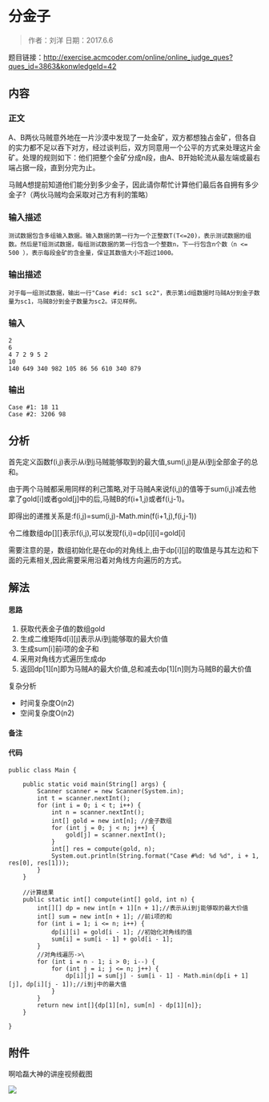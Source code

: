 # 分金子

> 作者：刘洋
> 日期：2017.6.6

题目链接：http://exercise.acmcoder.com/online/online_judge_ques?ques_id=3863&konwledgeId=42

## 内容

### 正文

A、B两伙马贼意外地在一片沙漠中发现了一处金矿，双方都想独占金矿，但各自的实力都不足以吞下对方，经过谈判后，双方同意用一个公平的方式来处理这片金矿。处理的规则如下：他们把整个金矿分成n段，由A、B开始轮流从最左端或最右端占据一段，直到分完为止。 

马贼A想提前知道他们能分到多少金子，因此请你帮忙计算他们最后各自拥有多少金子?（两伙马贼均会采取对己方有利的策略）

### 输入描述

```
测试数据包含多组输入数据。输入数据的第一行为一个正整数T(T<=20)，表示测试数据的组数。然后是T组测试数据，每组测试数据的第一行包含一个整数n，下一行包含n个数（n <= 500 ），表示每段金矿的含金量，保证其数值大小不超过1000。
```

### 输出描述

```
对于每一组测试数据，输出一行"Case #id: sc1 sc2"，表示第id组数据时马贼A分到金子数量为sc1，马贼B分到金子数量为sc2。详见样例。
```

### 输入


```
2 
6
4 7 2 9 5 2
10
140 649 340 982 105 86 56 610 340 879
```

### 输出


```
Case #1: 18 11
Case #2: 3206 98
```

## 分析

首先定义函数f(i,j)表示从i到j马贼能够取到的最大值,sum(i,j)是从i到j全部金子的总和。

由于两个马贼都采用同样的利己策略,对于马贼A来说f(i,j)的值等于sum(i,j)减去他拿了gold[i]或者gold[j]中的后,马贼B的f(i+1,j)或者f(i,j-1)。

即得出的递推关系是:f(i,j)=sum(i,j)-Math.min(f(i+1,j),f(i,j-1))

令二维数组dp[][]表示f(i,j),可以发现f(i,i)=dp[i][i]=gold[i]

需要注意的是，数组初始化是在dp的对角线上,由于dp[i][j]的取值是与其左边和下面的元素相关,因此需要采用沿着对角线方向遍历的方式。



## 解法

#### 思路

1. 获取代表金子值的数组gold
2. 生成二维矩阵d[i][j]表示从i到j能够取的最大价值
3. 生成sum[i]前i项的金子和
4. 采用对角线方式遍历生成dp
5. 返回dp[1][n]即为马贼A的最大价值,总和减去dp[1][n]则为马贼B的最大价值

复杂分析

- 时间复杂度O(n2)
- 空间复杂度O(n2)

#### 备注

#### 代码


```
public class Main {

    public static void main(String[] args) {
        Scanner scanner = new Scanner(System.in);
        int t = scanner.nextInt();
        for (int i = 0; i < t; i++) {
            int n = scanner.nextInt();
            int[] gold = new int[n]; //金子数组
            for (int j = 0; j < n; j++) {
                gold[j] = scanner.nextInt();
            }
            int[] res = compute(gold, n);
            System.out.println(String.format("Case #%d: %d %d", i + 1, res[0], res[1]));
        }
    }

    //计算结果
    public static int[] compute(int[] gold, int n) {
        int[][] dp = new int[n + 1][n + 1];//表示从i到j能够取的最大价值
        int[] sum = new int[n + 1]; //前i项的和
        for (int i = 1; i <= n; i++) {
            dp[i][i] = gold[i - 1]; //初始化对角线的值
            sum[i] = sum[i - 1] + gold[i - 1];
        }
        //对角线遍历->\
        for (int i = n - 1; i > 0; i--) {
            for (int j = i; j <= n; j++) {
                dp[i][j] = sum[j] - sum[i - 1] - Math.min(dp[i + 1][j], dp[i][j - 1]);//i到j中的最大值
            }
        }
        return new int[]{dp[1][n], sum[n] - dp[1][n]};
    }

}
```


## 附件

啊哈磊大神的讲座视频截图

![](https://ws2.sinaimg.cn/large/006tNbRwly1fgbwbmronij30ig0codno.jpg)

